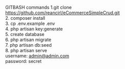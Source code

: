 GITBASH commands
1.git clone https://github.com/reancirl/eCommerceSimpleCrud.git <br>
2. composer install <br>
3. cp .env.example .env <br>
4. php artisan key:generate <br>
5. create database <br>
6. php artisan migrate <br>
7. php artisan db:seed <br>
8. php artisan serve<br>
username: admin@admin.com<br>
password: secret
